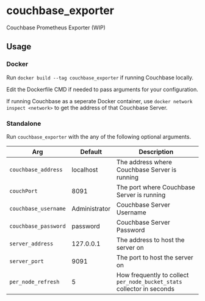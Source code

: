 # couchbase_exporter
Couchbase Prometheus Exporter (WIP)

## Usage

### Docker
Run `docker build --tag couchbase_exporter` if running Couchbase locally.

Edit the Dockerfile CMD if needed to pass arguments for your configuration.

If running Couchbase as a seperate Docker container, use `docker network inspect <network>` to get the address of that Couchbase Server.  

### Standalone
Run `couchbase_exporter` with the any of the following optional arguments.

| Arg | Default | Description |
| ------- | ------- | ------------|
| `couchbase_address` | localhost | The address where Couchbase Server is running |
| `couchPort` | 8091 | The port where Couchbase Server is running
| `couchbase_username` | Administrator | Couchbase Server Username |
| `couchbase_password` | password | Couchbase Server Password |
| `server_address` | 127.0.0.1 | The address to host the server on |
| `server_port` | 9091 | The port to host the server on |
| `per_node_refresh` | 5 | How frequently to collect `per_node_bucket_stats` collector in seconds |
